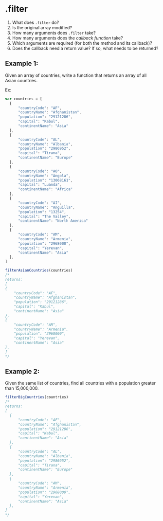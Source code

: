 # .filter

1. What does `.filter` do?
2. Is the original array modified?
3. How many arguments does `.filter` take?
4. How many arguments does the _callback function_ take?
5. Which arguments are required (for both the method and its callback)?
6. Does the callback need a return value? If so, what needs to be returned?


## Example 1:

Given an array of countries, write a function that returns an array of all Asian countries.

Ex:

```javascript
var countries = [
  {
      "countryCode": "AF",
      "countryName": "Afghanistan",
      "population": "29121286",
      "capital": "Kabul",
      "continentName": "Asia"
  },
  {
      "countryCode": "AL",
      "countryName": "Albania",
      "population": "2986952",
      "capital": "Tirana",
      "continentName": "Europe"
  },
  {
      "countryCode": "AO",
      "countryName": "Angola",
      "population": "13068161",
      "capital": "Luanda",
      "continentName": "Africa"
  },
  {
      "countryCode": "AI",
      "countryName": "Anguilla",
      "population": "13254",
      "capital": "The Valley",
      "continentName": "North America"
  },
  {
      "countryCode": "AM",
      "countryName": "Armenia",
      "population": "2968000",
      "capital": "Yerevan",
      "continentName": "Asia"
  },
]

filterAsianCountries(countries)
/*
returns:
[
{
    "countryCode": "AF",
    "countryName": "Afghanistan",
    "population": "29121286",
    "capital": "Kabul",
    "continentName": "Asia"
},
{
    "countryCode": "AM",
    "countryName": "Armenia",
    "population": "2968000",
    "capital": "Yerevan",
    "continentName": "Asia"
},
]
*/
```

## Example 2:

Given the same list of countries, find all countries with a population greater than 15,000,000.

```js
filterBigCountries(countries)
/*
returns:
[
  {
      "countryCode": "AF",
      "countryName": "Afghanistan",
      "population": "29121286",
      "capital": "Kabul",
      "continentName": "Asia"
  },
  {
      "countryCode": "AL",
      "countryName": "Albania",
      "population": "2986952",
      "capital": "Tirana",
      "continentName": "Europe"
  },
  {
      "countryCode": "AM",
      "countryName": "Armenia",
      "population": "2968000",
      "capital": "Yerevan",
      "continentName": "Asia"
  },
]
*/
```
